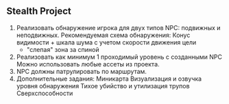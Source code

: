 ﻿## Stealth Project

1. Реализовать обнаружение игрока для двух типов NPC:
подвижных и неподвижных.
   Рекомендуемая схема обнаружения:
   Конус видимости + шкала шума с учетом скорости движения цели 
   + "слепая" зона за спиной
2. Реализовать как минимум 1 проходимый уровень с созданными NPC
Можно использовать любые ассеты из проекта.
3. NPC должны патрулировать по маршрутам.
4. Дополнительные задания:
    Миникарта
    Визуализация и озвучка уровня обнаружения
    Тихое убийство и утилизация трупов
    Сверхспособности